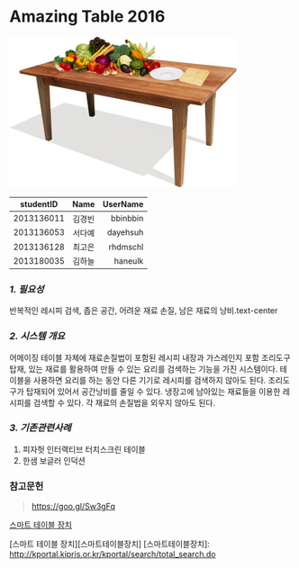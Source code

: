 **Amazing Table 2016**
==================

![amztable](https://raw.githubusercontent.com/haneulk/amz/master/amztable.png)



| studentID        | Name           | UserName  |
| ---------------- |:--------------:| ---------:|
| 2013136011       | 김경빈         | bbinbbin  |
| 2013136053       | 서다예         | dayehsuh  |
| 2013136128       | 최고은         | rhdmschl  |
| 2013180035       | 김하늘         | haneulk   |



### *1. 필요성*
반복적인 레시피 검색, 좁은 공간, 어려운 재료 손질, 남은 재료의 낭비.text-center


### *2. 시스템 개요*
어메이징 테이블 자체에 재료손질법이 포함된 레시피 내장과 가스레인지 포함 조리도구 탑재, 있는 재료를 활용하여 만들 수 있는 요리를 검색하는 기능을 가진 시스템이다.
테이블을 사용하면 요리를 하는 동안 다른 기기로 레시피를 검색하지 않아도 된다.
조리도구가 탑재되어 있어서 공간낭비를 줄일 수 있다.
냉장고에 남아있는 재료들을 이용한 레시피를 검색할 수 있다.
각 재료의 손질법을 외우지 않아도 된다.


### *3. 기존관련사례*
1. 피자헛 인터랙티브 터치스크린 테이블
2. 한샘 보글러 인덕션



### 참고문헌
> https://goo.gl/Sw3gFq

[스마트 테이블 장치](http://kportal.kipris.or.kr/kportal/search/total_search.do)

[스마트 테이블 장치][스마트테이블장치]
[스마트테이블장치]: http://kportal.kipris.or.kr/kportal/search/total_search.do

